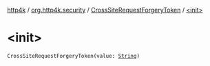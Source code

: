[http4k](../../index.md) / [org.http4k.security](../index.md) / [CrossSiteRequestForgeryToken](index.md) / [&lt;init&gt;](./-init-.md)

# &lt;init&gt;

`CrossSiteRequestForgeryToken(value: `[`String`](https://kotlinlang.org/api/latest/jvm/stdlib/kotlin/-string/index.html)`)`
